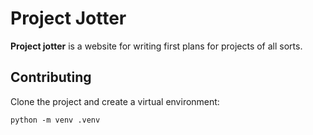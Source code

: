 # Project Jotter

<b>Project jotter</b> is a website for writing first plans for projects
of all sorts.

## Contributing

Clone the project and create a virtual environment:
```
python -m venv .venv
```